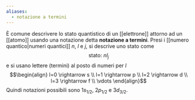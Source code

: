 ```yaml
---
aliases:
  - notazione a termini
---
```

È comune descrivere lo stato quantistico di un [[elettrone]] attorno ad un [[atomo]] usando una notazione detta **notazione a termini**. Presi i [[numero quantico|numeri quantici]] $n$, $l$ e $j$, si descrive uno stato come
$$\text{stato: }nl_{j}$$
e si usano lettere (termini) al posto di numeri per $l$
$$\begin{align}
l=0 \rightarrow s \\
l=1 \rightarrow p \\
l=2 \rightarrow d \\
l=3 \rightarrow f \\
\vdots
\end{align}$$
Quindi notazioni possibili sono $1s_{1/2}$, $2p_{1/2}$ e $3d_{3/2}$.